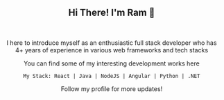 <h2 align="center">
  Hi There! I'm Ram 👋
</h2>
<br/>
<p align="center">I here to introduce myself as an enthusiastic full stack developer who has 4+ years of experience in various web frameworks and tech stacks</p>
<p align="center">You can find some of my interesting development works here</p>
<p align="center"><code>My Stack: React | Java | NodeJS | Angular | Python | .NET</code></p>
<p align="center">Follow my profile for more updates!</p>
